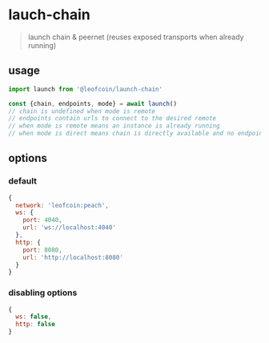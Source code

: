 # lauch-chain
> launch chain & peernet (reuses exposed transports when already running)

## usage
```js
import launch from '@leofcoin/launch-chain'

const {chain, endpoints, mode} = await launch()
// chain is undefined when mode is remote
// endpoints contain urls to connect to the desired remote
// when mode is remote means an instance is already running
// when mode is direct means chain is directly available and no endpoint is needed to interact with it
```

## options
### default

```js
{
  network: 'leofcoin:peach',
  ws: {
    port: 4040,
    url: 'ws://localhost:4040'
  },
  http: {
    port: 8080,
    url: 'http://localhost:8080'
  }
}
```

### disabling options 
```js
{
  ws: false,
  http: false
}
```